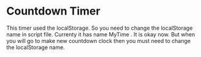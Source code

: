  # Countdown Timer
 
 This timer used the localStorage. So you need to change the  localStorage name in script file. Currenty it has name MyTime . It is okay now. But when you will go to make new countdown clock then you must need to change the  localStorage name.
